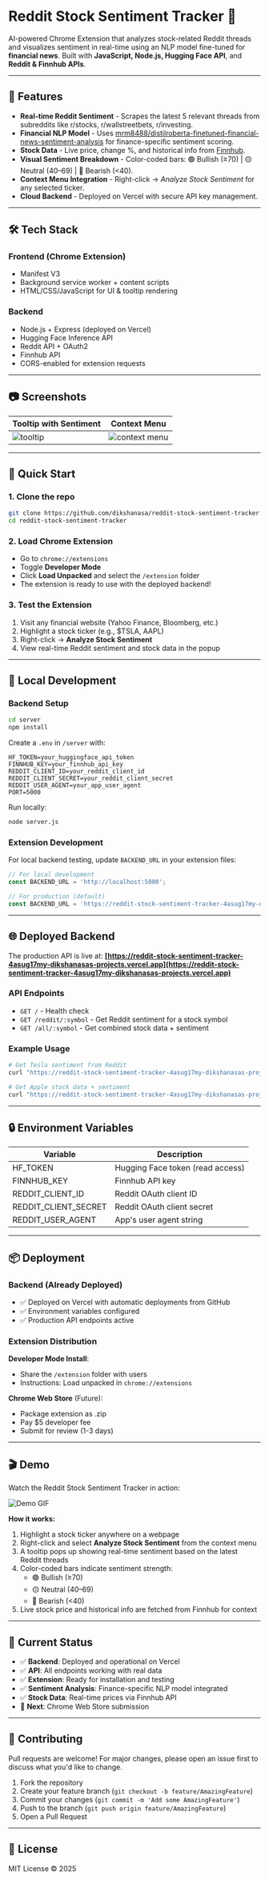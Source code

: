 # Reddit Stock Sentiment Tracker 🚀

AI-powered Chrome Extension that analyzes stock-related Reddit threads and visualizes sentiment in real-time using an NLP model fine-tuned for **financial news**. Built with **JavaScript, Node.js, Hugging Face API**, and **Reddit & Finnhub APIs**.

---

## 📌 Features

- **Real-time Reddit Sentiment** - Scrapes the latest 5 relevant threads from subreddits like r/stocks, r/wallstreetbets, r/investing.
- **Financial NLP Model** - Uses [mrm8488/distilroberta-finetuned-financial-news-sentiment-analysis](https://huggingface.co/mrm8488/distilroberta-finetuned-financial-news-sentiment-analysis) for finance-specific sentiment scoring.
- **Stock Data** - Live price, change %, and historical info from [Finnhub](https://finnhub.io/).
- **Visual Sentiment Breakdown** - Color-coded bars: 🟢 Bullish (≥70) | 🟡 Neutral (40–69) | 🔴 Bearish (<40).
- **Context Menu Integration** - Right-click → *Analyze Stock Sentiment* for any selected ticker.
- **Cloud Backend** - Deployed on Vercel with secure API key management.

---

## 🛠 Tech Stack

### **Frontend (Chrome Extension)**
- Manifest V3
- Background service worker + content scripts
- HTML/CSS/JavaScript for UI & tooltip rendering

### **Backend**
- Node.js + Express (deployed on Vercel)
- Hugging Face Inference API
- Reddit API + OAuth2
- Finnhub API
- CORS-enabled for extension requests

---

## 📷 Screenshots

| Tooltip with Sentiment | Context Menu |
|------------------------|--------------|
| ![tooltip](src/assets/tooltip.png) | ![context menu](src/assets/context-menu.png) |

---

## 🚀 Quick Start

### **1. Clone the repo**

```bash
git clone https://github.com/dikshanasa/reddit-stock-sentiment-tracker.git
cd reddit-stock-sentiment-tracker
```

### **2. Load Chrome Extension**

- Go to `chrome://extensions`
- Toggle **Developer Mode**
- Click **Load Unpacked** and select the `/extension` folder
- The extension is ready to use with the deployed backend!

### **3. Test the Extension**

1. Visit any financial website (Yahoo Finance, Bloomberg, etc.)
2. Highlight a stock ticker (e.g., $TSLA, AAPL)
3. Right-click → **Analyze Stock Sentiment**
4. View real-time Reddit sentiment and stock data in the popup

---

## 🔧 Local Development

### **Backend Setup**

```bash
cd server
npm install
```

Create a `.env` in `/server` with:

```env
HF_TOKEN=your_huggingface_api_token
FINNHUB_KEY=your_finnhub_api_key
REDDIT_CLIENT_ID=your_reddit_client_id
REDDIT_CLIENT_SECRET=your_reddit_client_secret
REDDIT_USER_AGENT=your_app_user_agent
PORT=5000
```

Run locally:

```bash
node server.js
```

### **Extension Development**

For local backend testing, update `BACKEND_URL` in your extension files:

```javascript
// For local development
const BACKEND_URL = 'http://localhost:5000';

// For production (default)
const BACKEND_URL = 'https://reddit-stock-sentiment-tracker-4asug17my-dikshanasas-projects.vercel.app';
```

---

## 🌐 Deployed Backend

The production API is live at:
**[https://reddit-stock-sentiment-tracker-4asug17my-dikshanasas-projects.vercel.app](https://reddit-stock-sentiment-tracker-4asug17my-dikshanasas-projects.vercel.app)**

### **API Endpoints**

- `GET /` - Health check
- `GET /reddit/:symbol` - Get Reddit sentiment for a stock symbol
- `GET /all/:symbol` - Get combined stock data + sentiment

### **Example Usage**

```bash
# Get Tesla sentiment from Reddit
curl "https://reddit-stock-sentiment-tracker-4asug17my-dikshanasas-projects.vercel.app/reddit/TSLA"

# Get Apple stock data + sentiment
curl "https://reddit-stock-sentiment-tracker-4asug17my-dikshanasas-projects.vercel.app/all/AAPL"
```

---

## 🔒 Environment Variables

| Variable | Description |
|----------|-------------|
| HF_TOKEN | Hugging Face token (read access) |
| FINNHUB_KEY | Finnhub API key |
| REDDIT_CLIENT_ID | Reddit OAuth client ID |
| REDDIT_CLIENT_SECRET | Reddit OAuth client secret |
| REDDIT_USER_AGENT | App's user agent string |

---

## 📦 Deployment

### **Backend (Already Deployed)**

- ✅ Deployed on Vercel with automatic deployments from GitHub
- ✅ Environment variables configured
- ✅ Production API endpoints active

### **Extension Distribution**

**Developer Mode Install**:
- Share the `/extension` folder with users
- Instructions: Load unpacked in `chrome://extensions`

**Chrome Web Store** (Future):
- Package extension as .zip
- Pay $5 developer fee
- Submit for review (1-3 days)

---

## 🎬 Demo

Watch the Reddit Stock Sentiment Tracker in action:

![Demo GIF](src/assets/redditDemo.gif)

**How it works:**

1. Highlight a stock ticker anywhere on a webpage
2. Right-click and select **Analyze Stock Sentiment** from the context menu
3. A tooltip pops up showing real-time sentiment based on the latest Reddit threads
4. Color-coded bars indicate sentiment strength:
   - 🟢 Bullish (≥70)
   - 🟡 Neutral (40–69)
   - 🔴 Bearish (<40)
5. Live stock price and historical info are fetched from Finnhub for context

---

## 🚀 Current Status

- ✅ **Backend**: Deployed and operational on Vercel
- ✅ **API**: All endpoints working with real data
- ✅ **Extension**: Ready for installation and testing
- ✅ **Sentiment Analysis**: Finance-specific NLP model integrated
- ✅ **Stock Data**: Real-time prices via Finnhub API
- 🔄 **Next**: Chrome Web Store submission

---

## 🤝 Contributing

Pull requests are welcome! For major changes, please open an issue first to discuss what you'd like to change.

1. Fork the repository
2. Create your feature branch (`git checkout -b feature/AmazingFeature`)
3. Commit your changes (`git commit -m 'Add some AmazingFeature'`)
4. Push to the branch (`git push origin feature/AmazingFeature`)
5. Open a Pull Request

---

## 📜 License

MIT License © 2025